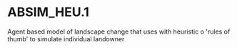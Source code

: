 # ABSIM_HEU.1
Agent based model of landscape change that uses with heuristic o 'rules of thumb' to simulate individual landowner 
